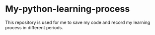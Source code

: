 # My-python-learning-process
This repository is used for me to save my code and record my learning process in different periods.
